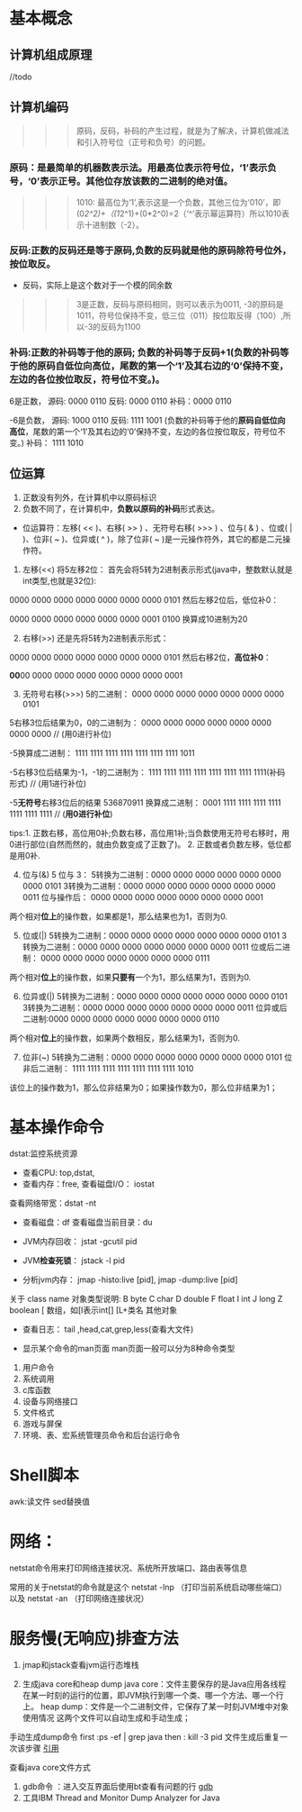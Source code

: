 # 基本概念
## 计算机组成原理
//todo

## 计算机编码

>>> 原码，反码，补码的产生过程，就是为了解决，计算机做减法和引入符号位（正号和负号）的问题。

### 原码：是最简单的机器数表示法。**用最高位表示符号位，‘1’表示负号，‘0’表示正号**。其他位存放该数的二进制的绝对值。
>>> 1010: 最高位为‘1’,表示这是一个负数，其他三位为‘010’，即(0*2^2)+（(1*2^1)+(0*2^0)=2（‘^’表示幂运算符）所以1010表示十进制数（-2）。

### 反码:正数的反码还是等于原码,负数的反码就是他的原码除符号位外，按位取反。
* 反码，实际上是这个数对于一个模的同余数

>>> 3是正数，反码与原码相同，则可以表示为0011, -3的原码是1011，符号位保持不变，低三位（011）按位取反得（100）,所以-3的反码为1100

### 补码:正数的补码等于他的原码; 负数的补码等于反码+1(负数的补码等于他的原码自低位向高位，尾数的第一个‘1’及其右边的‘0’保持不变，左边的各位按位取反，符号位不变。)。

6是正数，
源码: 0000 0110
反码: 0000 0110
补码：0000 0110

-6是负数，
源码: 1000 0110
反码: 1111 1001
(负数的补码等于他的**原码自低位向高位**，尾数的第一个‘1’及其右边的‘0’保持不变，左边的各位按位取反，符号位不变。)
补码： 1111 1010

## 位运算
1. 正数没有列外，在计算机中以原码标识
2. 负数不同了，在计算机中，**负数以原码的补码**形式表达。

- 位运算符：左移( << )、右移( >> ) 、无符号右移( >>> ) 、位与( & ) 、位或( | )、位非( ~ )、位异或( ^ )，除了位非( ~ )是一元操作符外，其它的都是二元操作符。

1. 左移(<<)
将5左移2位：
首先会将5转为2进制表示形式(java中，整数默认就是int类型,也就是32位):

0000 0000 0000 0000 0000 0000 0000 0101           然后左移2位后，低位补0：

0000 0000 0000 0000 0000 0000 0001 0100           换算成10进制为20

2. 右移(>>)
还是先将5转为2进制表示形式： 

0000 0000 0000 0000 0000 0000 0000 0101 然后右移2位，**高位补0**：

**00**00 0000 0000 0000 0000 0000 0000 0001

3. 无符号右移(>>>)
5的二进制： 0000 0000 0000 0000 0000 0000 0000 0101

5右移3位后结果为0，0的二进制为： 
0000 0000 0000 0000 0000 0000 0000 0000        // (用0进行补位)

-5换算成二进制： 1111 1111 1111 1111 1111 1111 1111 1011

-5右移3位后结果为-1，-1的二进制为： 
1111 1111 1111 1111 1111 1111 1111 1111(补码形式)   // (用1进行补位)

-5**无符号**右移3位后的结果 536870911 换算成二进制： 
0001 1111 1111 1111 1111 1111 1111 1111   // (**用0进行补位**)

tips:1. 正数右移，高位用0补;负数右移，高位用1补;当负数使用无符号右移时，用0进行部位(自然而然的，就由负数变成了正数了)。 2. 正数或者负数左移，低位都是用0补.

4. 位与(&)
5 位与 3：
5转换为二进制：0000 0000 0000 0000 0000 0000 0000 0101
3转换为二进制：0000 0000 0000 0000 0000 0000 0000 0011
位与操作后：   0000 0000 0000 0000 0000 0000 0000 0001

两个相对**位上**的操作数，如果都是1，那么结果也为1，否则为0.

5. 位或(|)
5转换为二进制：0000 0000 0000 0000 0000 0000 0000 0101
3转换为二进制：0000 0000 0000 0000 0000 0000 0000 0011
位或后二进制： 0000 0000 0000 0000 0000 0000 0000 0111

两个相对**位上**的操作数，如果**只要有**一个为1，那么结果为1，否则为0.


6. 位异或(|)
5转换为二进制：0000 0000 0000 0000 0000 0000 0000 0101
3转换为二进制：0000 0000 0000 0000 0000 0000 0000 0011
位异或后二进制:0000 0000 0000 0000 0000 0000 0000 0110

两个相对**位上**的操作数，如果两个数相反，那么结果为1，否则为0.

7. 位非(~)
5转换为二进制：0000 0000 0000 0000 0000 0000 0000 0101
位非后二进制： 1111 1111 1111 1111 1111 1111 1111 1010

该位上的操作数为1，那么位非结果为0；如果操作数为0，那么位非结果为1；

# 基本操作命令
dstat:监控系统资源
* 查看CPU:
top,dstat,
* 查看内存：free,
查看磁盘I/O： iostat

查看网络带宽：dstat -nt

* 查看磁盘：df
查看磁盘当前目录：du
* JVM内存回收：
jstat -gcutil pid

* JVM**检查死锁**：
jstack -l pid

* 分析jvm内存：
 jmap -histo:live [pid], jmap -dump:live [pid]

关于 class name 对象类型说明:
B  byte
C  char
D  double
F  float
I  int
J  long
Z  boolean
[  数组，如[I表示int[]
[L+类名 其他对象

* 查看日志：
tail ,head,cat,grep,less(查看大文件)

* 显示某个命令的man页面
man页面一般可以分为8种命令类型
1. 用户命令
2. 系统调用
3. c库函数
4. 设备与网络接口
5. 文件格式
6. 游戏与屏保
7. 环境、表、宏系统管理员命令和后台运行命令

# Shell脚本
awk:读文件
sed替换值

# 网络：
netstat命令用来打印网络连接状况、系统所开放端口、路由表等信息

常用的关于netstat的命令就是这个 
netstat -lnp （打印当前系统启动哪些端口）以及 
netstat -an （打印网络连接状况）


# 服务慢(无响应)排查方法
1. jmap和jstack查看jvm运行态堆栈

2. 生成java core和heap dump
java core：文件主要保存的是Java应用各线程在某一时刻的运行的位置，即JVM执行到哪一个类、哪一个方法、哪一个行上。
heap dump：文件是一个二进制文件，它保存了某一时刻JVM堆中对象使用情况
这两个文件可以自动生成和手动生成；

手动生成dump命令
first :ps -ef | grep java
then : kill  -3 pid
文件生成后重复一次该步骤
[引用](https://www.cnblogs.com/jingmoxukong/p/5509196.html)

查看java core文件方式
1. gdb命令 ：进入交互界面后使用bt查看有问题的行
[gdb](https://www.cnblogs.com/bodhitree/p/5850212.html)
2. 工具IBM Thread and Monitor Dump Analyzer for Java